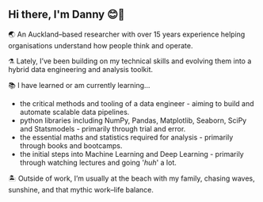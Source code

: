 ## Hi there, I'm Danny 😊🤙


🌏 An Auckland–based researcher with over 15 years experience helping organisations understand how people think and operate. 

⚗ Lately, I’ve been building on my technical skills and evolving them into a hybrid data engineering and analysis toolkit.

📚 I have learned or am currently learning...
- the critical methods and tooling of a data engineer - aiming to build and automate scalable data pipelines.
- python libraries including NumPy, Pandas, Matplotlib, Seaborn, SciPy and Statsmodels - primarily through trial and error.
- the essential maths and statistics required for analysis - primarily through books and bootcamps.
- the initial steps into Machine Learning and Deep Learning - primarily through watching lectures and going '_huh_' a lot. 

🏝 Outside of work, I’m usually at the beach with my family, chasing waves, sunshine, and that mythic work–life balance.
